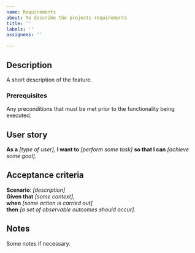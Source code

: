 ```yaml
---
name: Requirements
about: To describe the projects requirements
title: ''
labels: ''
assignees: ''

---
```


## Description
A short description of the feature.

### Prerequisites
Any preconditions that must be met prior to the functionality being executed.

## User story
**As a** *[type of user]*,
**I want to** *[perform some task]*
**so that I can** *[achieve some goal]*.

## Acceptance criteria
**Scenario**: *[description]*\
**Given that** *[some context]*,\
**when** *[some action is carried out]*\
**then** *[a set of observable outcomes should occur]*.

## Notes
Some notes if necessary.
